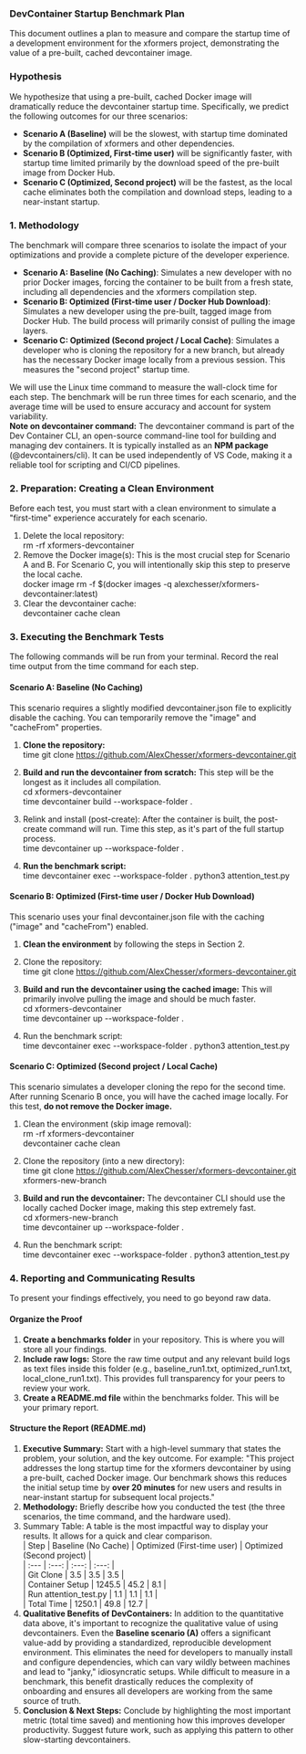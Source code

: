 ### **DevContainer Startup Benchmark Plan**

This document outlines a plan to measure and compare the startup time of a development environment for the xformers project, demonstrating the value of a pre-built, cached devcontainer image.

### **Hypothesis**

We hypothesize that using a pre-built, cached Docker image will dramatically reduce the devcontainer startup time. Specifically, we predict the following outcomes for our three scenarios:

* **Scenario A (Baseline)** will be the slowest, with startup time dominated by the compilation of xformers and other dependencies.  
* **Scenario B (Optimized, First-time user)** will be significantly faster, with startup time limited primarily by the download speed of the pre-built image from Docker Hub.  
* **Scenario C (Optimized, Second project)** will be the fastest, as the local cache eliminates both the compilation and download steps, leading to a near-instant startup.

### **1\. Methodology**

The benchmark will compare three scenarios to isolate the impact of your optimizations and provide a complete picture of the developer experience.

* **Scenario A: Baseline (No Caching)**: Simulates a new developer with no prior Docker images, forcing the container to be built from a fresh state, including all dependencies and the xformers compilation step.  
* **Scenario B: Optimized (First-time user / Docker Hub Download)**: Simulates a new developer using the pre-built, tagged image from Docker Hub. The build process will primarily consist of pulling the image layers.  
* **Scenario C: Optimized (Second project / Local Cache)**: Simulates a developer who is cloning the repository for a new branch, but already has the necessary Docker image locally from a previous session. This measures the "second project" startup time.

We will use the Linux time command to measure the wall-clock time for each step. The benchmark will be run three times for each scenario, and the average time will be used to ensure accuracy and account for system variability.  
**Note on devcontainer command:** The devcontainer command is part of the Dev Container CLI, an open-source command-line tool for building and managing dev containers. It is typically installed as an **NPM package** (@devcontainers/cli). It can be used independently of VS Code, making it a reliable tool for scripting and CI/CD pipelines.

### **2\. Preparation: Creating a Clean Environment**

Before each test, you must start with a clean environment to simulate a "first-time" experience accurately for each scenario.

1. Delete the local repository:  
   rm \-rf xformers-devcontainer  
2. Remove the Docker image(s): This is the most crucial step for Scenario A and B. For Scenario C, you will intentionally skip this step to preserve the local cache.  
   docker image rm \-f $(docker images \-q alexchesser/xformers-devcontainer:latest)  
3. Clear the devcontainer cache:  
   devcontainer cache clean

### **3\. Executing the Benchmark Tests**

The following commands will be run from your terminal. Record the real time output from the time command for each step.

#### **Scenario A: Baseline (No Caching)**

This scenario requires a slightly modified devcontainer.json file to explicitly disable the caching. You can temporarily remove the "image" and "cacheFrom" properties.

1. **Clone the repository:**  
   time git clone https://github.com/AlexChesser/xformers-devcontainer.git

2. **Build and run the devcontainer from scratch:** This step will be the longest as it includes all compilation.  
   cd xformers-devcontainer  
   time devcontainer build \--workspace-folder .

3. Relink and install (post-create): After the container is built, the post-create command will run. Time this step, as it's part of the full startup process.  
   time devcontainer up \--workspace-folder .  
4. **Run the benchmark script:**  
   time devcontainer exec \--workspace-folder . python3 attention\_test.py

#### **Scenario B: Optimized (First-time user / Docker Hub Download)**

This scenario uses your final devcontainer.json file with the caching ("image" and "cacheFrom") enabled.

1. **Clean the environment** by following the steps in Section 2\.  
2. Clone the repository:  
   time git clone https://github.com/AlexChesser/xformers-devcontainer.git  
3. **Build and run the devcontainer using the cached image:** This will primarily involve pulling the image and should be much faster.  
   cd xformers-devcontainer  
   time devcontainer up \--workspace-folder .

4. Run the benchmark script:  
   time devcontainer exec \--workspace-folder . python3 attention\_test.py

#### **Scenario C: Optimized (Second project / Local Cache)**

This scenario simulates a developer cloning the repo for the second time. After running Scenario B once, you will have the cached image locally. For this test, **do not remove the Docker image.**

1. Clean the environment (skip image removal):  
   rm \-rf xformers-devcontainer  
   devcontainer cache clean  
2. Clone the repository (into a new directory):  
   time git clone https://github.com/AlexChesser/xformers-devcontainer.git xformers-new-branch  
3. **Build and run the devcontainer:** The devcontainer CLI should use the locally cached Docker image, making this step extremely fast.  
   cd xformers-new-branch  
   time devcontainer up \--workspace-folder .

4. Run the benchmark script:  
   time devcontainer exec \--workspace-folder . python3 attention\_test.py

### **4\. Reporting and Communicating Results**

To present your findings effectively, you need to go beyond raw data.

#### **Organize the Proof**

1. **Create a benchmarks folder** in your repository. This is where you will store all your findings.  
2. **Include raw logs:** Store the raw time output and any relevant build logs as text files inside this folder (e.g., baseline\_run1.txt, optimized\_run1.txt, local\_clone\_run1.txt). This provides full transparency for your peers to review your work.  
3. **Create a README.md file** within the benchmarks folder. This will be your primary report.

#### **Structure the Report (README.md)**

1. **Executive Summary:** Start with a high-level summary that states the problem, your solution, and the key outcome. For example: "This project addresses the long startup time for the xformers devcontainer by using a pre-built, cached Docker image. Our benchmark shows this reduces the initial setup time by **over 20 minutes** for new users and results in near-instant startup for subsequent local projects."  
2. **Methodology:** Briefly describe how you conducted the test (the three scenarios, the time command, and the hardware used).  
3. Summary Table: A table is the most impactful way to display your results. It allows for a quick and clear comparison.  
   | Step | Baseline (No Cache) | Optimized (First-time user) | Optimized (Second project) |  
   | :--- | :---: | :---: | :---: |  
   | Git Clone | 3.5 | 3.5 | 3.5 |  
   | Container Setup | 1245.5 | 45.2 | 8.1 |  
   | Run attention\_test.py | 1.1 | 1.1 | 1.1 |  
   | Total Time | 1250.1 | 49.8 | 12.7 |  
4. **Qualitative Benefits of DevContainers:** In addition to the quantitative data above, it's important to recognize the qualitative value of using devcontainers. Even the **Baseline scenario (A)** offers a significant value-add by providing a standardized, reproducible development environment. This eliminates the need for developers to manually install and configure dependencies, which can vary wildly between machines and lead to "janky," idiosyncratic setups. While difficult to measure in a benchmark, this benefit drastically reduces the complexity of onboarding and ensures all developers are working from the same source of truth.  
5. **Conclusion & Next Steps:** Conclude by highlighting the most important metric (total time saved) and mentioning how this improves developer productivity. Suggest future work, such as applying this pattern to other slow-starting devcontainers.